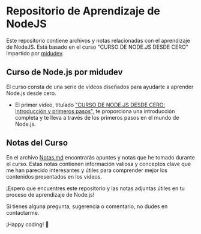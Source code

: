 # Repositorio de Aprendizaje de NodeJS

Este repositorio contiene archivos y notas relacionadas con el aprendizaje de NodeJS. Está basado en el curso "CURSO DE NODE.JS DESDE CERO" impartido por [midudev](https://www.youtube.com/channel/UC8LeXCWOalN8SxlrPcG-PaQ).

## Curso de Node.js por midudev

El curso consta de una serie de videos diseñados para ayudarte a aprender Node.js desde cero. 
- El primer video, titulado ["CURSO DE NODE.JS DESDE CERO: Introducción y primeros pasos"](https://www.youtube.com/watch?v=yB4n_K7dZV8&t=4547s), te proporciona una introducción completa y te lleva a través de los primeros pasos en el mundo de Node.js.

## Notas del Curso

En el archivo [Notas.md](Notas.md) encontrarás apuntes y notas que he tomado durante el curso. Estas notas contienen información valiosa y conceptos clave que me han parecido interesantes y útiles para comprender mejor los contenidos presentados en los videos.

¡Espero que encuentres este repositorio y las notas adjuntas útiles en tu proceso de aprendizaje de Node.js!

Si tienes alguna pregunta, sugerencia o comentario, no dudes en contactarme.

¡Happy coding! 🚀
